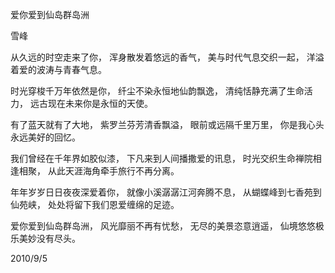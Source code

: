 爱你爱到仙岛群岛洲

雪峰


从久远的时空走来了你，
浑身散发着悠远的香气，
美与时代气息交织一起，
洋溢着爱的波涛与青春气息。

时光穿梭千万年依然是你，
纤尘不染永恒地仙韵飘逸，
清纯恬静充满了生命活力，
远古现在未来你是永恒的天使。

有了蓝天就有了大地，
紫罗兰芬芳清香飘溢，
眼前或远隔千里万里，
你是我心头永远美好的回忆。

我们曾经在千年界如胶似漆，
下凡来到人间播撒爱的讯息，
时光交织生命禅院相逢相聚，
从此天涯海角牵手旅行不再分离。

年年岁岁日日夜夜深爱着你，
就像小溪潺潺江河奔腾不息，
从蝴蝶峰到七香苑到仙苑峡，
处处将留下我们恩爱缠绵的足迹。

爱你爱到仙岛群岛洲，
风光靡丽不再有忧愁，
无尽的美景恣意逍遥，
仙境悠悠极乐美妙没有尽头。

2010/9/5




